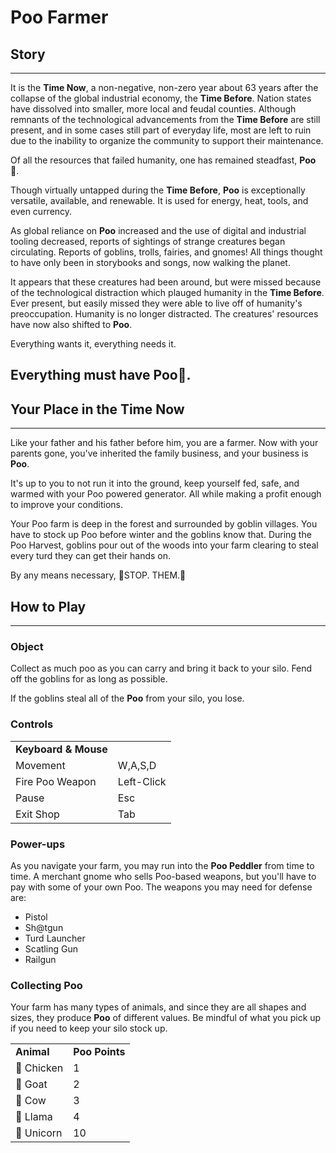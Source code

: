 # Poo Farmer

## Story
---
It is the **Time Now**, a non-negative, non-zero year about 63 years after the collapse of the global industrial economy, the **Time Before**. Nation states have dissolved into smaller, more local and feudal counties. Although remnants of the technological advancements from the **Time Before** are still present, and in some cases still part of everyday life, most are left to ruin due to the inability to organize the community to support their maintenance.

Of all the resources that failed humanity, one has remained steadfast, **Poo** 💩.

Though virtually untapped during the **Time Before**, **Poo** is exceptionally versatile, available, and renewable. It is used for energy, heat, tools, and even currency. 

As global reliance on **Poo** increased and the use of digital and industrial tooling decreased, reports of sightings of strange creatures began circulating. Reports of goblins, trolls, fairies, and gnomes! All things thought to have only been in storybooks and songs, now walking the planet.

It appears that these creatures had been around, but were missed because of the technological distraction which plauged humanity in the **Time Before**. Ever present, but easily missed they were able to live off of humanity's preoccupation. Humanity is no longer distracted. The creatures' resources have now also shifted to **Poo**.

Everything wants it, everything needs it. 

Everything must have **Poo**💩.
---

## Your Place in the **Time Now**
---
Like your father and his father before him, you are a farmer. Now with your parents gone, you've inherited the family business, and your business is **Poo**.

It's up to you to not run it into the ground, keep yourself fed, safe, and warmed with your Poo powered generator. All while making a profit enough to improve your conditions.

Your Poo farm is deep in the forest and surrounded by goblin villages. You have to stock up Poo before winter and the goblins know that. During the Poo Harvest, goblins pour out of the woods into your farm clearing to steal every turd they can get their hands on.

By any means necessary, 🛑STOP. THEM.🛑

## How to Play
---

### Object

Collect as much poo as you can carry and bring it back to your silo. Fend off the goblins for as long as possible.

If the goblins steal all of the **Poo** from your silo, you lose.


### Controls

| | |
| --- | --- |
| **Keyboard & Mouse** |
| Movement | W,A,S,D |
| Fire Poo Weapon | Left-Click|
| Pause | Esc | 
| Exit Shop | Tab |


### Power-ups

As you navigate your farm, you may run into the **Poo Peddler** from time to time. A merchant gnome who sells Poo-based weapons, but you'll have to pay with some of your own Poo. The weapons you may need for defense are:


- Pistol
- Sh@tgun
- Turd Launcher
- Scatling Gun
- Railgun

### Collecting Poo

Your farm has many types of animals, and since they are all shapes and sizes, they produce **Poo** of different values. Be mindful of what you pick up if you need to keep your silo stock up.

| | | 
| --- | --- | 
| **Animal** | **Poo Points** |
| 🐔 Chicken | 1 |
| 🐐 Goat | 2 |
| 🐄 Cow | 3 |
| 🦙 Llama | 4 |
| 🦄 Unicorn | 10 |
